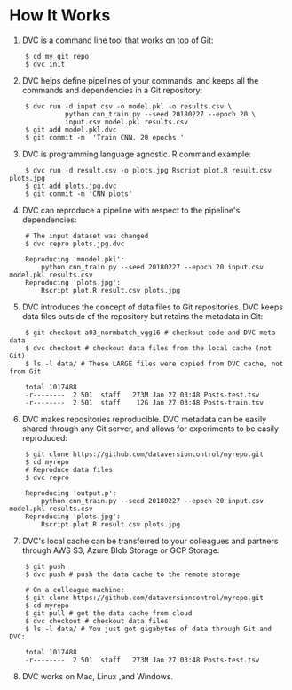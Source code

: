 # How It Works

1. DVC is a command line tool that works on top of Git:

```dvc
    $ cd my_git_repo
    $ dvc init
```

2. DVC helps define pipelines of your commands, and keeps all the commands and
dependencies in a Git repository:

```dvc
    $ dvc run -d input.csv -o model.pkl -o results.csv \
              python cnn_train.py --seed 20180227 --epoch 20 \
              input.csv model.pkl results.csv
    $ git add model.pkl.dvc
    $ git commit -m  'Train CNN. 20 epochs.'
```

3. DVC is programming language agnostic. R command example:

```dvc
    $ dvc run -d result.csv -o plots.jpg Rscript plot.R result.csv plots.jpg
    $ git add plots.jpg.dvc
    $ git commit -m 'CNN plots'
```

4. DVC can reproduce a pipeline with respect to the pipeline's dependencies:

```dvc
    # The input dataset was changed
    $ dvc repro plots.jpg.dvc

    Reproducing 'mnodel.pkl':
        python cnn_train.py --seed 20180227 --epoch 20 input.csv model.pkl results.csv
    Reproducing 'plots.jpg':
        Rscript plot.R result.csv plots.jpg
```

5. DVC introduces the concept of data files to Git repositories. DVC keeps data
files outside of the repository but retains the metadata in Git:

```dvc
    $ git checkout a03_normbatch_vgg16 # checkout code and DVC meta data
    $ dvc checkout # checkout data files from the local cache (not Git)
    $ ls -l data/ # These LARGE files were copied from DVC cache, not from Git

    total 1017488
    -r--------  2 501  staff   273M Jan 27 03:48 Posts-test.tsv
    -r--------  2 501  staff    12G Jan 27 03:48 Posts-train.tsv
```

6. DVC makes repositories reproducible. DVC metadata can be easily shared
through any Git server, and allows for experiments to be easily reproduced:

```dvc
    $ git clone https://github.com/dataversioncontrol/myrepo.git
    $ cd myrepo
    # Reproduce data files
    $ dvc repro

    Reproducing 'output.p':
        python cnn_train.py --seed 20180227 --epoch 20 input.csv model.pkl results.csv
    Reproducing 'plots.jpg':
        Rscript plot.R result.csv plots.jpg
```

7. DVC's local cache can be transferred to your colleagues and partners through
AWS S3, Azure Blob Storage or GCP Storage:

```dvc
    $ git push
    $ dvc push # push the data cache to the remote storage

    # On a colleague machine:
    $ git clone https://github.com/dataversioncontrol/myrepo.git
    $ cd myrepo
    $ git pull # get the data cache from cloud
    $ dvc checkout # checkout data files
    $ ls -l data/ # You just got gigabytes of data through Git and DVC:

    total 1017488
    -r--------  2 501  staff   273M Jan 27 03:48 Posts-test.tsv
```

8. DVC works on Mac, Linux ,and Windows.

